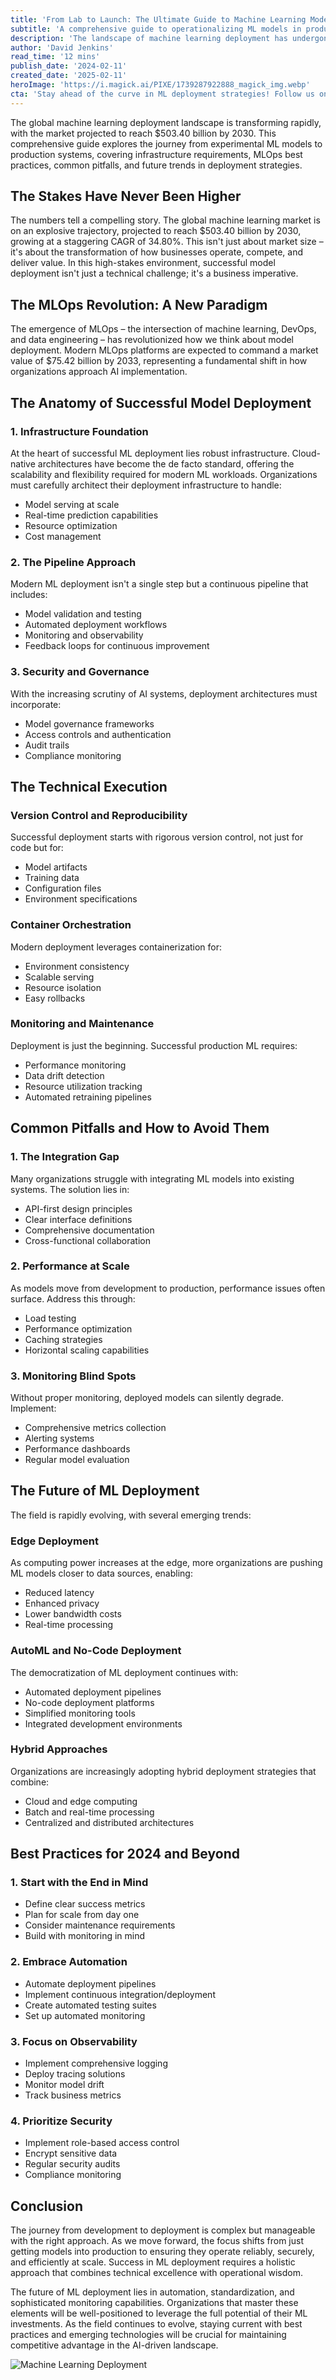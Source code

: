 ```yaml
---
title: 'From Lab to Launch: The Ultimate Guide to Machine Learning Model Deployment in 2024'
subtitle: 'A comprehensive guide to operationalizing ML models in production'
description: 'The landscape of machine learning deployment has undergone a seismic shift. As organizations race to operationalize their AI initiatives, the gap between developing models and successfully deploying them into production has become the new frontier of technological innovation. This comprehensive guide explores the intricate journey of taking machine learning models from experimental notebooks to robust production systems, offering insights for both seasoned practitioners and organizations just beginning their ML journey.'
author: 'David Jenkins'
read_time: '12 mins'
publish_date: '2024-02-11'
created_date: '2025-02-11'
heroImage: 'https://i.magick.ai/PIXE/1739287922888_magick_img.webp'
cta: 'Stay ahead of the curve in ML deployment strategies! Follow us on LinkedIn for regular updates on MLOps best practices, industry insights, and emerging trends in AI implementation.'
---
```


The global machine learning deployment landscape is transforming rapidly, with the market projected to reach $503.40 billion by 2030. This comprehensive guide explores the journey from experimental ML models to production systems, covering infrastructure requirements, MLOps best practices, common pitfalls, and future trends in deployment strategies.

## The Stakes Have Never Been Higher

The numbers tell a compelling story. The global machine learning market is on an explosive trajectory, projected to reach $503.40 billion by 2030, growing at a staggering CAGR of 34.80%. This isn't just about market size – it's about the transformation of how businesses operate, compete, and deliver value. In this high-stakes environment, successful model deployment isn't just a technical challenge; it's a business imperative.

## The MLOps Revolution: A New Paradigm

The emergence of MLOps – the intersection of machine learning, DevOps, and data engineering – has revolutionized how we think about model deployment. Modern MLOps platforms are expected to command a market value of $75.42 billion by 2033, representing a fundamental shift in how organizations approach AI implementation.

## The Anatomy of Successful Model Deployment

### 1. Infrastructure Foundation

At the heart of successful ML deployment lies robust infrastructure. Cloud-native architectures have become the de facto standard, offering the scalability and flexibility required for modern ML workloads. Organizations must carefully architect their deployment infrastructure to handle:

- Model serving at scale
- Real-time prediction capabilities
- Resource optimization
- Cost management

### 2. The Pipeline Approach

Modern ML deployment isn't a single step but a continuous pipeline that includes:

- Model validation and testing
- Automated deployment workflows
- Monitoring and observability
- Feedback loops for continuous improvement

### 3. Security and Governance

With the increasing scrutiny of AI systems, deployment architectures must incorporate:

- Model governance frameworks
- Access controls and authentication
- Audit trails
- Compliance monitoring

## The Technical Execution

### Version Control and Reproducibility

Successful deployment starts with rigorous version control, not just for code but for:

- Model artifacts
- Training data
- Configuration files
- Environment specifications

### Container Orchestration

Modern deployment leverages containerization for:

- Environment consistency
- Scalable serving
- Resource isolation
- Easy rollbacks

### Monitoring and Maintenance

Deployment is just the beginning. Successful production ML requires:

- Performance monitoring
- Data drift detection
- Resource utilization tracking
- Automated retraining pipelines

## Common Pitfalls and How to Avoid Them

### 1. The Integration Gap

Many organizations struggle with integrating ML models into existing systems. The solution lies in:

- API-first design principles
- Clear interface definitions
- Comprehensive documentation
- Cross-functional collaboration

### 2. Performance at Scale

As models move from development to production, performance issues often surface. Address this through:

- Load testing
- Performance optimization
- Caching strategies
- Horizontal scaling capabilities

### 3. Monitoring Blind Spots

Without proper monitoring, deployed models can silently degrade. Implement:

- Comprehensive metrics collection
- Alerting systems
- Performance dashboards
- Regular model evaluation

## The Future of ML Deployment

The field is rapidly evolving, with several emerging trends:

### Edge Deployment

As computing power increases at the edge, more organizations are pushing ML models closer to data sources, enabling:

- Reduced latency
- Enhanced privacy
- Lower bandwidth costs
- Real-time processing

### AutoML and No-Code Deployment

The democratization of ML deployment continues with:

- Automated deployment pipelines
- No-code deployment platforms
- Simplified monitoring tools
- Integrated development environments

### Hybrid Approaches

Organizations are increasingly adopting hybrid deployment strategies that combine:

- Cloud and edge computing
- Batch and real-time processing
- Centralized and distributed architectures

## Best Practices for 2024 and Beyond

### 1. Start with the End in Mind

- Define clear success metrics
- Plan for scale from day one
- Consider maintenance requirements
- Build with monitoring in mind

### 2. Embrace Automation

- Automate deployment pipelines
- Implement continuous integration/deployment
- Create automated testing suites
- Set up automated monitoring

### 3. Focus on Observability

- Implement comprehensive logging
- Deploy tracing solutions
- Monitor model drift
- Track business metrics

### 4. Prioritize Security

- Implement role-based access control
- Encrypt sensitive data
- Regular security audits
- Compliance monitoring

## Conclusion

The journey from development to deployment is complex but manageable with the right approach. As we move forward, the focus shifts from just getting models into production to ensuring they operate reliably, securely, and efficiently at scale. Success in ML deployment requires a holistic approach that combines technical excellence with operational wisdom.

The future of ML deployment lies in automation, standardization, and sophisticated monitoring capabilities. Organizations that master these elements will be well-positioned to leverage the full potential of their ML investments. As the field continues to evolve, staying current with best practices and emerging technologies will be crucial for maintaining competitive advantage in the AI-driven landscape.

![Machine Learning Deployment](https://i.magick.ai/ml-deployment-guide-2024.jpg)
